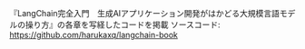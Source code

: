 『LangChain完全入門　生成AIアプリケーション開発がはかどる大規模言語モデルの操り方』の各章を写経したコードを掲載
ソースコード: https://github.com/harukaxq/langchain-book